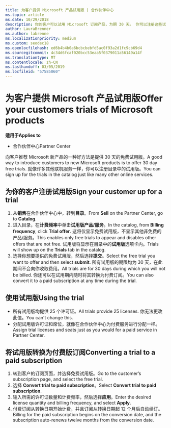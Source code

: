 ```yaml
---
title: 为客户提供 Microsoft 产品试用版 | 合作伙伴中心
ms.topic: article
ms.date: 10/29/2018
description: 你的客户可以试用 Microsoft 订阅产品，为期 30 天。 你可以注册这些试用版，就像许多其他联机服务目录中。
author: LauraBrenner
ms.author: labrenne
ms.localizationpriority: medium
ms.custom: seodec18
ms.openlocfilehash: ed6b4b4b0a6bcbcbebfd5ac0f93a2d1fc9cb69d4
ms.sourcegitcommit: 4c34d6fcaf020bcc53eaa5f0379011a56149a14f
ms.translationtype: MT
ms.contentlocale: zh-CN
ms.lasthandoff: 03/05/2019
ms.locfileid: "57585060"
---
```

# <a name="offer-your-customers-trials-of-microsoft-products"></a><span data-ttu-id="a2cdd-104">为客户提供 Microsoft 产品试用版</span><span class="sxs-lookup"><span data-stu-id="a2cdd-104">Offer your customers trials of Microsoft products</span></span>

<span data-ttu-id="a2cdd-105">**适用于**</span><span class="sxs-lookup"><span data-stu-id="a2cdd-105">**Applies to**</span></span>

-  <span data-ttu-id="a2cdd-106">合作伙伴中心</span><span class="sxs-lookup"><span data-stu-id="a2cdd-106">Partner Center</span></span>

<span data-ttu-id="a2cdd-107">向客户推荐 Microsoft 新产品的一种好方法是提供 30 天的免费试用版。</span><span class="sxs-lookup"><span data-stu-id="a2cdd-107">A good way to introduce customers to new Microsoft products is to offer 30 day free trials.</span></span> <span data-ttu-id="a2cdd-108">就像许多其他联机服务一样，你可以注册目录中的试用版。</span><span class="sxs-lookup"><span data-stu-id="a2cdd-108">You can sign up for the trials in the catalog just like many other online services.</span></span>  

## <a name="sign-your-customer-up-for-a-trial"></a><span data-ttu-id="a2cdd-109">为你的客户注册试用版</span><span class="sxs-lookup"><span data-stu-id="a2cdd-109">Sign your customer up for a trial</span></span>

1.  <span data-ttu-id="a2cdd-110">从**销售**在合作伙伴中心中，转到**目录**。</span><span class="sxs-lookup"><span data-stu-id="a2cdd-110">From **Sell** on the Partner Center, go to **Catalog**.</span></span> 
2.  <span data-ttu-id="a2cdd-111">进入目录，在**计费频率**中单击**试用版产品/服务**。</span><span class="sxs-lookup"><span data-stu-id="a2cdd-111">In the catalog, from **Billing frequency**, click **Trial offer**.</span></span> <span data-ttu-id="a2cdd-112">这将仅显示免费试用版，不显示其他非免费的产品/服务。</span><span class="sxs-lookup"><span data-stu-id="a2cdd-112">This enables only free trials to appear and disables other offers that are not free.</span></span> <span data-ttu-id="a2cdd-113">试用版将显示在目录中的**试用版**选项卡内。</span><span class="sxs-lookup"><span data-stu-id="a2cdd-113">Trials will show up on the **Trials** tab in the catalog.</span></span>
3.  <span data-ttu-id="a2cdd-114">选择你想要提供的免费试用版，然后选择**提交**。</span><span class="sxs-lookup"><span data-stu-id="a2cdd-114">Select the free trial you want to offer and then select **submit**.</span></span> <span data-ttu-id="a2cdd-115">所有试用版的期限均为 30 天，在此期间不会向你收取费用。</span><span class="sxs-lookup"><span data-stu-id="a2cdd-115">All trials are for 30 days during which you will not be billed.</span></span> <span data-ttu-id="a2cdd-116">你还可以在试用期内随时将其转换为付费订阅。</span><span class="sxs-lookup"><span data-stu-id="a2cdd-116">You can also convert it to a paid subscription at any time during the trial.</span></span>

## <a name="using-the-trial"></a><span data-ttu-id="a2cdd-117">使用试用版</span><span class="sxs-lookup"><span data-stu-id="a2cdd-117">Using the trial</span></span>

- <span data-ttu-id="a2cdd-118">所有试用版均提供 25 个许可证。</span><span class="sxs-lookup"><span data-stu-id="a2cdd-118">All trials provide 25 licenses.</span></span> <span data-ttu-id="a2cdd-119">你无法更改此值。</span><span class="sxs-lookup"><span data-stu-id="a2cdd-119">You can't change this.</span></span>
- <span data-ttu-id="a2cdd-120">分配试用版许可证和席位，就像在合作伙伴中心为付费服务进行分配一样。</span><span class="sxs-lookup"><span data-stu-id="a2cdd-120">Assign trial licenses and seats just as you would for a paid service in Partner Center.</span></span>

## <a name="converting-a-trial-to-a-paid-subscription"></a><span data-ttu-id="a2cdd-121">将试用版转换为付费版订阅</span><span class="sxs-lookup"><span data-stu-id="a2cdd-121">Converting a trial to a paid subscription</span></span>

1.  <span data-ttu-id="a2cdd-122">转到客户的订阅页面，并选择免费试用版。</span><span class="sxs-lookup"><span data-stu-id="a2cdd-122">Go to the customer’s subscription page, and select the free trial.</span></span>
2.  <span data-ttu-id="a2cdd-123">选择 **Convert trial to paid subscription**。</span><span class="sxs-lookup"><span data-stu-id="a2cdd-123">Select **Convert trial to paid subscription**.</span></span>
3.  <span data-ttu-id="a2cdd-124">输入所需的许可证数量和计费频率，然后选择**应用**。</span><span class="sxs-lookup"><span data-stu-id="a2cdd-124">Enter the desired license quantity and billing frequency, and select **Apply**.</span></span>
4.  <span data-ttu-id="a2cdd-125">付费订阅从转换日期开始计费，并且订阅从转换日期起 12 个月后自动续订。</span><span class="sxs-lookup"><span data-stu-id="a2cdd-125">Billing for the paid subscription begins on the conversion date, and the subscription auto-renews twelve months from the conversion date.</span></span> 

